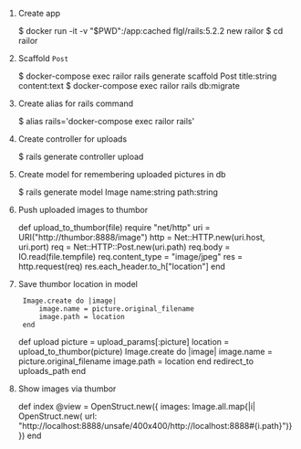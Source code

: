 1. Create app

    $ docker run -it -v "$PWD":/app:cached flgl/rails:5.2.2 new railor
    $ cd railor

2. Scaffold `Post`

    $ docker-compose exec railor rails generate scaffold Post title:string content:text
    $ docker-compose exec railor rails db:migrate

3. Create alias for rails command

    $ alias rails='docker-compose exec railor rails'

4. Create controller for uploads

    $ rails generate controller upload

5. Create model for remembering uploaded pictures in db

    $ rails generate model Image name:string path:string

6. Push uploaded images to thumbor

  	def upload_to_thumbor(file)
  		require "net/http"
  		uri = URI("http://thumbor:8888/image")
  		http = Net::HTTP.new(uri.host, uri.port)
  		req = Net::HTTP::Post.new(uri.path)
  		req.body = IO.read(file.tempfile)
  		req.content_type = "image/jpeg"
  		res = http.request(req)
  		res.each_header.to_h["location"]
  	end

7. Save thumbor location in model

		Image.create do |image|
			image.name = picture.original_filename
			image.path = location
		end
   
  	def upload
  		picture = upload_params[:picture]
  		location = upload_to_thumbor(picture)
  		Image.create do |image|
  			image.name = picture.original_filename
  			image.path = location
  		end
  		redirect_to uploads_path
  	end
    
8. Show images via thumbor

  	def index
  		@view = OpenStruct.new({
  			images: Image.all.map{|i| 
  				OpenStruct.new(
  					url: "http://localhost:8888/unsafe/400x400/http://localhost:8888#{i.path}")}
  		})
  	end

